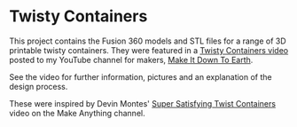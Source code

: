 # Twisty Containers
This project contains the Fusion 360 models and STL files for a
range of 3D printable twisty containers.  They were featured in a
[Twisty Containers video](https://www.youtube.com/watch?v=qXA_M0i1rZc)
posted to my YouTube channel for makers, [Make It Down To Earth](https://www.youtube.com/channel/UCGBt41ue4j5QFqwPg0efcfQ).

See the video for further information, pictures and an
explanation of the design process.

These were inspired by Devin Montes' [Super Satisfying Twist Containers](https://www.youtube.com/watch?v=VWuu0z3s3zM)
video on the Make Anything channel.
